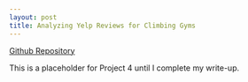 ```yaml
---
layout: post
title: Analyzing Yelp Reviews for Climbing Gyms
---
```


[Github Repository](https://github.com/harrisonized/analyzing-yelp-reviews-for-climbing-gyms-nlp)

This is a placeholder for Project 4 until I complete my write-up.